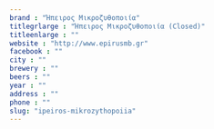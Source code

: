 ```yaml
---
brand : "Ήπειρος Μικροζυθοποιία"
titlegrlarge : "Ήπειρος Μικροζυθοποιία (Closed)"
titleenlarge : ""
website : "http://www.epirusmb.gr"
facebook : ""
city : ""
brewery : ""
beers : ""
year : ""
address : ""
phone : ""
slug: "ipeiros-mikrozythopoiia"
---
```

